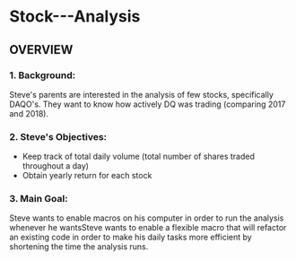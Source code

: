 # Stock---Analysis
## OVERVIEW
### 1. Background: 
Steve's parents are interested in the analysis of few stocks, specifically DAQO's. They want to know how actively DQ was trading (comparing 2017 and 2018).    
  
### 2. Steve's Objectives:
- Keep track of total daily volume (total number of shares traded throughout a day)
- Obtain yearly return for each stock
 
### 3. Main Goal:
Steve wants to enable macros on his computer in order to run the analysis whenever he wantsSteve wants to enable a flexible macro that will refactor an existing code in order to make his daily tasks more efficient by shortening the time the analysis runs.


